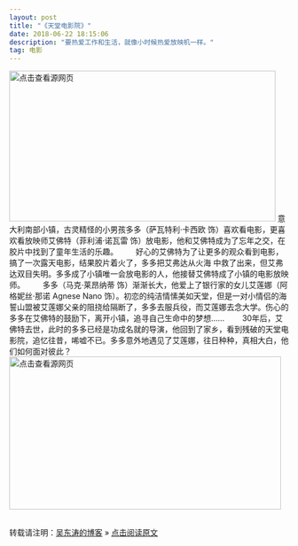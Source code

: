 ```yaml
---
layout: post
title: "《天堂电影院》"
date: 2018-06-22 18:15:06 
description: "要热爱工作和生活，就像小时候热爱放映机一样。"
tag: 电影
---
```


<img class="currentImg" id="currentImg" onload="alog &amp;&amp; alog('speed.set', 'c_firstPageComplete', +new Date); alog.fire &amp;&amp; alog.fire('mark');" src="https://timgsa.baidu.com/timg?image&amp;quality=80&amp;size=b9999_10000&amp;sec=1529642895971&amp;di=41ac114ef67f0632f69759540e4466b6&amp;imgtype=0&amp;src=http%3A%2F%2Fpic3.duowan.com%2Fpsp%2F0811%2F90756746449%2F90756906288.png" width="480" height="272" style="top: 210px; left: 5px; width: 480px; height: 272px; cursor: pointer;" log-rightclick="p=5.102" title="点击查看源网页">
意大利南部小镇，古灵精怪的小男孩多多（萨瓦特利·卡西欧 饰）喜欢看电影，更喜欢看放映师艾佛特（菲利浦·诺瓦雷 饰）放电影，他和艾佛特成为了忘年之交，在胶片中找到了童年生活的乐趣。 
　　好心的艾佛特为了让更多的观众看到电影，搞了一次露天电影，结果胶片着火了，多多把艾弗达从火海 中救了出来，但艾弗达双目失明。多多成了小镇唯一会放电影的人，他接替艾佛特成了小镇的电影放映师。 
　　多多（马克·莱昂纳蒂 饰）渐渐长大，他爱上了银行家的女儿艾莲娜（阿格妮丝·那诺 Agnese Nano 饰）。初恋的纯洁情愫美如天堂，但是一对小情侣的海誓山盟被艾莲娜父亲的阻挠给隔断了，多多去服兵役，而艾莲娜去念大学。伤心的多多在艾佛特的鼓励下，离开小镇，追寻自己生命中的梦想…… 
　　30年后，艾佛特去世，此时的多多已经是功成名就的导演，他回到了家乡，看到残破的天堂电影院，追忆往昔，唏嘘不已。多多意外地遇见了艾莲娜，往日种种，真相大白，他们如何面对彼此？
<img class="currentImg" id="currentImg" onload="alog &amp;&amp; alog('speed.set', 'c_firstPageComplete', +new Date); alog.fire &amp;&amp; alog.fire('mark');" src="https://timgsa.baidu.com/timg?image&amp;quality=80&amp;size=b9999_10000&amp;sec=1529642973934&amp;di=27e6754a7e5181b844a68d0de99838b1&amp;imgtype=0&amp;src=http%3A%2F%2Fs2.sinaimg.cn%2Fmw690%2F001IJYmRgy6YHdmV4v751%26690" width="480" height="272" style="top: 208px; left: 0px; width: 490px; height: 275.536px; cursor: pointer; display: block;" log-rightclick="p=5.102" title="点击查看源网页">


<br>

转载请注明：[吴东涛的博客](http://baixin) » [点击阅读原文](http://baixin.io/2015/09/《天堂电影院》/)
